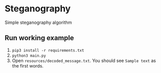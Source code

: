 # Steganography

Simple steganography algorithm

## Run working example

1. `pip3 install -r requirements.txt`
2. `python3 main.py`
3. Open `resources/decoded_message.txt`. You should see `Sample text` as the first words.
